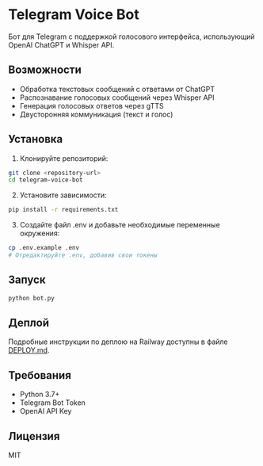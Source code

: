 # Telegram Voice Bot

Бот для Telegram с поддержкой голосового интерфейса, использующий OpenAI ChatGPT и Whisper API.

## Возможности

- Обработка текстовых сообщений с ответами от ChatGPT
- Распознавание голосовых сообщений через Whisper API
- Генерация голосовых ответов через gTTS
- Двусторонняя коммуникация (текст и голос)

## Установка

1. Клонируйте репозиторий:
```bash
git clone <repository-url>
cd telegram-voice-bot
```

2. Установите зависимости:
```bash
pip install -r requirements.txt
```

3. Создайте файл .env и добавьте необходимые переменные окружения:
```bash
cp .env.example .env
# Отредактируйте .env, добавив свои токены
```

## Запуск

```bash
python bot.py
```

## Деплой

Подробные инструкции по деплою на Railway доступны в файле [DEPLOY.md](DEPLOY.md).

## Требования

- Python 3.7+
- Telegram Bot Token
- OpenAI API Key

## Лицензия

MIT 